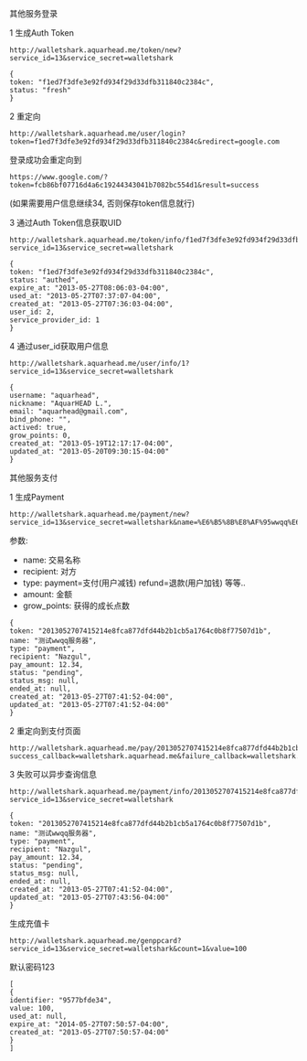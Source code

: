 其他服务登录

1 生成Auth Token

```
http://walletshark.aquarhead.me/token/new?service_id=13&service_secret=walletshark
```

```
{
token: "f1ed7f3dfe3e92fd934f29d33dfb311840c2384c",
status: "fresh"
}
```

2 重定向

```
http://walletshark.aquarhead.me/user/login?token=f1ed7f3dfe3e92fd934f29d33dfb311840c2384c&redirect=google.com
```

登录成功会重定向到

```
https://www.google.com/?token=fcb86bf07716d4a6c19244343041b7082bc554d1&result=success
```

(如果需要用户信息继续34, 否则保存token信息就行)

3 通过Auth Token信息获取UID

```
http://walletshark.aquarhead.me/token/info/f1ed7f3dfe3e92fd934f29d33dfb311840c2384c?service_id=13&service_secret=walletshark
```

```
{
token: "f1ed7f3dfe3e92fd934f29d33dfb311840c2384c",
status: "authed",
expire_at: "2013-05-27T08:06:03-04:00",
used_at: "2013-05-27T07:37:07-04:00",
created_at: "2013-05-27T07:36:03-04:00",
user_id: 2,
service_provider_id: 1
}
```

4 通过user_id获取用户信息 

```
http://walletshark.aquarhead.me/user/info/1?service_id=13&service_secret=walletshark
```

```
{
username: "aquarhead",
nickname: "AquarHEAD L.",
email: "aquarhead@gmail.com",
bind_phone: "",
actived: true,
grow_points: 0,
created_at: "2013-05-19T12:17:17-04:00",
updated_at: "2013-05-20T09:30:15-04:00"
}
```

其他服务支付

1 生成Payment

```
http://walletshark.aquarhead.me/payment/new?service_id=13&service_secret=walletshark&name=%E6%B5%8B%E8%AF%95wwqq%E6%9C%8D%E5%8A%A1%E5%99%A8&recipient=Nazgul&type=payment&amount=12.34
```

参数:

- name: 交易名称
- recipient: 对方
- type: payment=支付(用户减钱) refund=退款(用户加钱) 等等..
- amount: 金额
- grow_points: 获得的成长点数

```
{
token: "2013052707415214e8fca877dfd44b2b1cb5a1764c0b8f77507d1b",
name: "测试wwqq服务器",
type: "payment",
recipient: "Nazgul",
pay_amount: 12.34,
status: "pending",
status_msg: null,
ended_at: null,
created_at: "2013-05-27T07:41:52-04:00",
updated_at: "2013-05-27T07:41:52-04:00"
}
```

2 重定向到支付页面

```
http://walletshark.aquarhead.me/pay/2013052707415214e8fca877dfd44b2b1cb5a1764c0b8f77507d1b?success_callback=walletshark.aquarhead.me&failure_callback=walletshark.aquarhead.me
```

3 失败可以异步查询信息

```
http://walletshark.aquarhead.me/payment/info/2013052707415214e8fca877dfd44b2b1cb5a1764c0b8f77507d1b?service_id=13&service_secret=walletshark
```

```
{
token: "2013052707415214e8fca877dfd44b2b1cb5a1764c0b8f77507d1b",
name: "测试wwqq服务器",
type: "payment",
recipient: "Nazgul",
pay_amount: 12.34,
status: "pending",
status_msg: null,
ended_at: null,
created_at: "2013-05-27T07:41:52-04:00",
updated_at: "2013-05-27T07:43:56-04:00"
}
```

生成充值卡

```
http://walletshark.aquarhead.me/genppcard?service_id=13&service_secret=walletshark&count=1&value=100
```

默认密码123

```
[
{
identifier: "9577bfde34",
value: 100,
used_at: null,
expire_at: "2014-05-27T07:50:57-04:00",
created_at: "2013-05-27T07:50:57-04:00"
}
]
```
